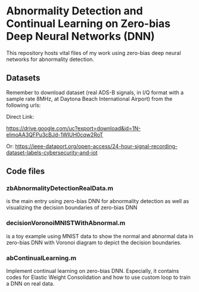 # Abnormality Detection and Continual Learning on Zero-bias Deep Neural Networks (DNN)

This repository hosts vital files of my work using zero-bias deep neural networks for abnormality detection.

## Datasets
Remember to download dataset (real ADS-B signals, in I/Q format with a sample rate 8MHz, at Daytona Beach International Airport) from the following urls:

Direct Link:

https://drive.google.com/uc?export=download&id=1N-eImoAA3QFPu3cBJd-1WIUH0cqw2RoT

Or:
https://ieee-dataport.org/open-access/24-hour-signal-recording-dataset-labels-cybersecurity-and-iot

## Code files
### zbAbnormalityDetectionRealData.m
is the main entry using zero-bias DNN for abnormality detection as well as visualizing the decision boundaries of zero-bias DNN

### decisionVoronoiMNISTWithAbnormal.m
is a toy example using MNIST data to show the normal and abnormal data in zero-bias DNN with Voronoi diagram to depict the decision boundaries.

### abContinualLearning.m
Implement continual learning on zero-bias DNN. Especially, it contains codes for Elastic Weight Consolidation and how to use custom loop to train a DNN on real data.
